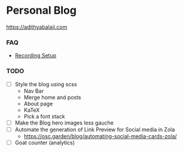 # Personal Blog

<https://adithyabalaji.com>

### FAQ

- [Recording Setup](./Recording.md)

### TODO

- [ ] Style the blog using scss
  - Nav Bar
  - Merge home and posts
  - About page
  - KaTeX
  - Pick a font stack
- [ ] Make the Blog hero images less gauche
- [ ] Automate the generation of Link Preview for Social media in Zola
  - https://osc.garden/blog/automating-social-media-cards-zola/
- [ ] Goat counter (analytics)
